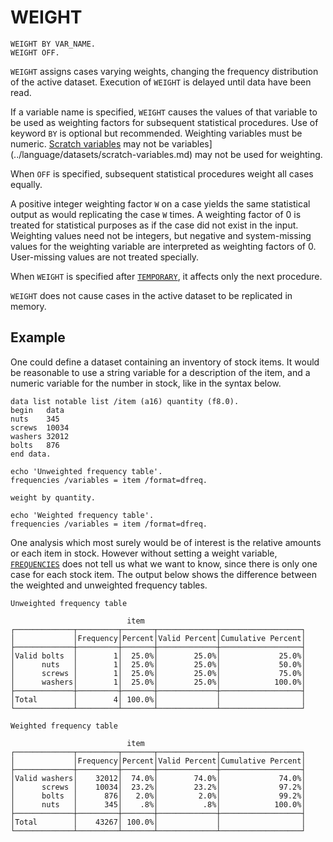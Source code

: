 # WEIGHT

```
WEIGHT BY VAR_NAME.
WEIGHT OFF.
```

`WEIGHT` assigns cases varying weights, changing the frequency
distribution of the active dataset.  Execution of `WEIGHT` is delayed
until data have been read.

If a variable name is specified, `WEIGHT` causes the values of that
variable to be used as weighting factors for subsequent statistical
procedures.  Use of keyword `BY` is optional but recommended.
Weighting variables must be numeric.  [Scratch
variables](../language/datasets/scratch-variables.md) may not be
variables](../language/datasets/scratch-variables.md) may not be
used for weighting.

When `OFF` is specified, subsequent statistical procedures weight all
cases equally.

A positive integer weighting factor `W` on a case yields the same
statistical output as would replicating the case `W` times.  A
weighting factor of 0 is treated for statistical purposes as if the
case did not exist in the input.  Weighting values need not be
integers, but negative and system-missing values for the weighting
variable are interpreted as weighting factors of 0.  User-missing
values are not treated specially.

When `WEIGHT` is specified after [`TEMPORARY`](temporary.md), it
affects only the next procedure.

`WEIGHT` does not cause cases in the active dataset to be replicated
in memory.

## Example

One could define a dataset containing an inventory of stock items.  It
would be reasonable to use a string variable for a description of the
item, and a numeric variable for the number in stock, like in the
syntax below.

```
data list notable list /item (a16) quantity (f8.0).
begin   data
nuts    345
screws  10034
washers 32012
bolts   876
end data.

echo 'Unweighted frequency table'.
frequencies /variables = item /format=dfreq.

weight by quantity.

echo 'Weighted frequency table'.
frequencies /variables = item /format=dfreq.
```

One analysis which most surely would be of interest is the relative
amounts or each item in stock.  However without setting a weight
variable, [`FREQUENCIES`](frequencies.md) does not tell
us what we want to know, since there is only one case for each stock
item.  The output below shows the difference between the weighted and
unweighted frequency tables.

```
Unweighted frequency table

                          item
┌─────────────┬─────────┬───────┬─────────────┬──────────────────┐
│             │Frequency│Percent│Valid Percent│Cumulative Percent│
├─────────────┼─────────┼───────┼─────────────┼──────────────────┤
│Valid bolts  │        1│  25.0%│        25.0%│             25.0%│
│      nuts   │        1│  25.0%│        25.0%│             50.0%│
│      screws │        1│  25.0%│        25.0%│             75.0%│
│      washers│        1│  25.0%│        25.0%│            100.0%│
├─────────────┼─────────┼───────┼─────────────┼──────────────────┤
│Total        │        4│ 100.0%│             │                  │
└─────────────┴─────────┴───────┴─────────────┴──────────────────┘

Weighted frequency table

                          item
┌─────────────┬─────────┬───────┬─────────────┬──────────────────┐
│             │Frequency│Percent│Valid Percent│Cumulative Percent│
├─────────────┼─────────┼───────┼─────────────┼──────────────────┤
│Valid washers│    32012│  74.0%│        74.0%│             74.0%│
│      screws │    10034│  23.2%│        23.2%│             97.2%│
│      bolts  │      876│   2.0%│         2.0%│             99.2%│
│      nuts   │      345│    .8%│          .8%│            100.0%│
├─────────────┼─────────┼───────┼─────────────┼──────────────────┤
│Total        │    43267│ 100.0%│             │                  │
└─────────────┴─────────┴───────┴─────────────┴──────────────────┘
```
